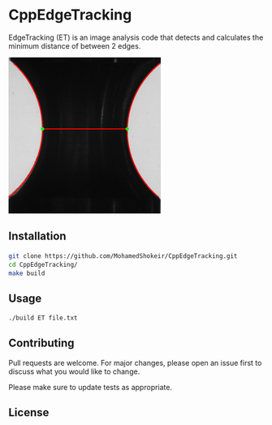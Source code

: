# CppEdgeTracking

EdgeTracking (ET) is an image analysis code that detects and calculates the minimum distance of between 2 edges.

![GitHub Logo](./logo.png)

## Installation
```bash
git clone https://github.com/MohamedShokeir/CppEdgeTracking.git
cd CppEdgeTracking/
make build
```

## Usage
```bash
./build ET file.txt
```

## Contributing
Pull requests are welcome. For major changes, please open an issue first to discuss what you would like to change.

Please make sure to update tests as appropriate.

## License